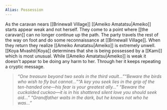 ```yaml
---
Alias: Possession
---
```


As the caravan nears [[Brinewall Village]] [[Ameiko Amatatsu|Ameiko]] starts appear weak and not herself. They come to a point where [[the caravan]] can no longer continue up the path. The party travels the rest of the way on foot and do some reconnaissance at [[Brinewall Village]]. When they return they realize [[Ameiko Amatatsu|Ameiko]] is extremely unwell. [[Koya Mvashti|Koya]] determines that she is being possessed by a [[Kami]] which is most unusual. While [[Ameiko Amatatsu|Ameiko]] is weak it doesn't appear to be doing any harm to her. Through her it keeps repeating a cryptic message.

>*“One treasure beyond two seals in the third vault...”“Beware the birds who wish to fly but cannot...”“A key you seek lies in the grip of the ten-handed one—his fear is your greatest ally...” “Beware the cuckolded cuckoo—it is in his shattered silent love you should seek aid...” “Grandfather waits in the dark, but he knows not who he was...”*